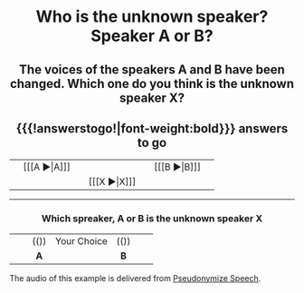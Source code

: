<center>

# Who is the unknown speaker? Speaker A or B?

## The voices of the speakers A and B have been changed. Which one do you think is the unknown speaker X?

## {{{!answerstogo!\|font-weight:bold}}} answers to go

|     |              |     |              |     |              |     |
| ---:| ------------:| --- |:------------:| --- |:------------ |:--- |
|     | [[[A ►\|A]]] |     |   |     | [[[B ►\|B]]] |     |
|     |              |     |   [[[X ►\|X]]]   |     |              |     |

</center>

------------------------------------------------------

<center>

### Which spreaker, A or B is the unknown speaker X

|     |     |       |             |       |     |     |
| --- | ---:|:-----:|:-----------:|:-----:|:--- | --- |
|     |     | (())  | Your Choice | (())  |     |     |
|     |     | **A** |             | **B** |     |     |

</center>

The audio of this example is delivered from [Pseudonymize Speech](https://robvanson.github.io/PseudonymizeSpeech/).

[//comment]: # "These are internal parameters for the experiment and visible texts not in this Markdown"
[//comment]: # "----------"
[//parameter]: # "ExperimentAcronym:Pseudonymization"
[//parameter]: # "audioBaseURL:https://robvanson.github.io/PseudonymizeSpeech/Examples/Audio/"
[//parameter]: # "PracticeItems:4"
[//parameter]: # "ShuffleStimuli:true"
[//parameter]: # "RandomizeAB:true"
[//comment]: # "CSS style for HTML body of page"
[//parameter]: # "body.style:"
[//comment]: # "Add error checking digest to results"
[//parameter]: # "addDigest:false"
[//buttontext]: # "NextText:Next"
[//buttontext]: # "NextAlertText:Please listen to the recordings and answer the questions first"
[//buttontext]: # "ReadyText:Ready"
[//buttontext]: # "PlayText: "
[//buttontext]: # "RestartPageText:Restart"
[//buttontext]: # "SaveButtonText:Save Results"
[//buttontext]: # "SaveText:Please click XXSaveButtonTextXX and store the file"
[//tooltiptext]: # "ToolTipPlay:Play sound"
[//tooltiptext]: # "ToolTipNext:Go to next item"
[//tooltiptext]: # "ToolTipReady:Ready&#44; please save results"
[//tooltiptext]: # "ToolTipRestart:Start a new experiment session"
[//tooltiptext]: # "ToolTipSave:Save the answer to a file"
[//comment]: # "----------"
[//comment]: # "These are stimuli for this experiment"
[//comment]: # "----------"
[//stimulus0]: # "A,B,X,SA,SB,SX"
[//stimulus1]: # "LA_0004_E_9892674.flac,LA_0016_E_3432530.flac,LA_0004_E_7314361_LA_0046-1.flac,LA_0004,LA_0016,LA_0004"
[//stimulus1]: # "LA_0003_E_2088854.flac,LA_0015_E_2912526.flac,LA_0003_E_1335207_LA_0066-1.flac,LA_0003,LA_0015,LA_0003"
[//stimulus1]: # "LA_0002_E_5862458.flac,LA_0014_E_3452213.flac,LA_0002_E_8748336_LA_0009-3.flac,LA_0002,LA_0014,LA_0002"
[//stimulus1]: # "LA_0001_E_9516558.flac,LA_0013_E_5839040.flac,LA_0001_E_7952980_LA_0107-3.flac,LA_0001,LA_0013,LA_0001"
[//comment]: # "----------"